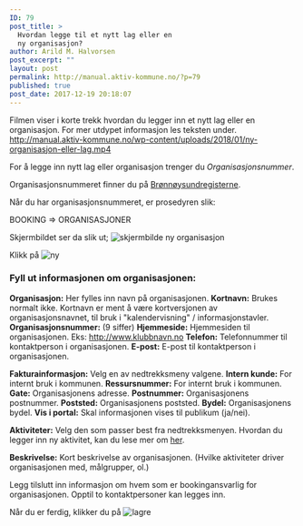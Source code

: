 ```yaml
---
ID: 79
post_title: >
  Hvordan legge til et nytt lag eller en
  ny organisasjon?
author: Arild M. Halvorsen
post_excerpt: ""
layout: post
permalink: http://manual.aktiv-kommune.no/?p=79
published: true
post_date: 2017-12-19 20:18:07
---
```

Filmen viser i korte trekk hvordan du legger inn et nytt lag eller en organisasjon. For mer utdypet informasjon les teksten under.
http://manual.aktiv-kommune.no/wp-content/uploads/2018/01/ny-organisasjon-eller-lag.mp4

For å legge inn nytt lag eller organisasjon trenger du <em>Organisasjonsnummer</em>.

Organisasjonsnummeret finner du på <a href="https://www.brreg.no/">Brønnøysundregisterne</a>.

Når du har organisasjonsnummeret, er prosedyren slik:

BOOKING => ORGANISASJONER 

Skjermbildet ser da slik ut; 
![skjermbilde ny organisasjon](http://manual.aktiv-kommune.no/wp-content/uploads/2017/12/Skjermbilde-ny-org.png)

Klikk på
![ny](http://manual.aktiv-kommune.no/wp-content/uploads/2017/12/NY.png)

### Fyll ut informasjonen om organisasjonen:
**Organisasjon:** Her fylles inn navn på organisasjonen.
**Kortnavn:** Brukes normalt ikke. Kortnavn er ment å være kortversjonen av organisasjonsnavnet, til bruk i "kalendervisning" / informasjonstavler.
**Organisasjonsnummer:** (9 siffer)
**Hjemmeside:** Hjemmesiden til organisasjonen. Eks: http://www.klubbnavn.no
**Telefon:** Telefonnummer til kontaktperson i organisasjonen.
**E-post:** E-post til kontaktperson i organisasjonen.

**Fakturainformasjon:** Velg en av nedtrekksmeny valgene.
**Intern kunde:** For internt bruk i kommunen.
**Ressursnummer:** For internt bruk i kommunen.
**Gate:** Organisasjonens adresse.
**Postnummer:** Organisasjonens postnummer.
**Poststed:** Organisasjonens poststed.
**Bydel:** Organisasjonens bydel.
**Vis i portal:** Skal informasjonen vises til publikum (ja/nei).

**Aktiviteter:** Velg den som passer best fra nedtrekksmenyen.
Hvordan du legger inn ny aktivitet, kan du lese mer om [her](http://manual.aktiv-kommune.no/?p=265). 

**Beskrivelse:** Kort beskrivelse av organisasjonen. (Hvilke aktiviteter driver organisasjonen med, målgrupper, ol.)

Legg tilslutt inn informasjon om hvem som er bookingansvarlig for organisasjonen. Opptil to kontaktpersoner kan legges inn.

Når du er ferdig, klikker du på 
![lagre](http://manual.aktiv-kommune.no/wp-content/uploads/2017/12/lagre.png)